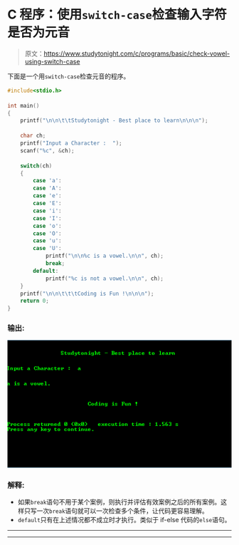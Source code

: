 # C 程序：使用`switch-case`检查输入字符是否为元音

> 原文：<https://www.studytonight.com/c/programs/basic/check-vowel-using-switch-case>

下面是一个用`switch-case`检查元音的程序。

```cpp
#include<stdio.h>

int main()
{
    printf("\n\n\t\tStudytonight - Best place to learn\n\n\n");

    char ch;
    printf("Input a Character :  ");
    scanf("%c", &ch);

    switch(ch)
    {
        case 'a':
        case 'A':
        case 'e':
        case 'E':
        case 'i':
        case 'I':
        case 'o':
        case 'O':
        case 'u':
        case 'U':
            printf("\n\n%c is a vowel.\n\n", ch);
            break;
        default:
            printf("%c is not a vowel.\n\n", ch);
    }
    printf("\n\n\t\t\tCoding is Fun !\n\n\n");
    return 0;
}
```

### 输出:

![Check Vowel using Switch Case](img/aae8bc0270e60694cde72621957cdab4.png)

### 解释:

*   如果`break`语句不用于某个案例，则执行并评估有效案例之后的所有案例。这样只写一次`break`语句就可以一次检查多个条件，让代码更容易理解。
*   `default`只有在上述情况都不成立时才执行。类似于 if-else 代码的`else`语句。

* * *

* * *